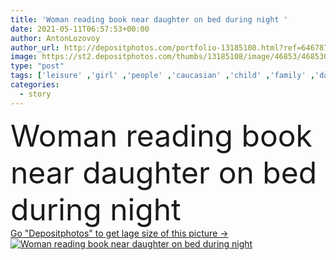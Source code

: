 ```yaml
---
title: 'Woman reading book near daughter on bed during night '
date: 2021-05-11T06:57:53+00:00
author: AntonLozovoy
author_url: http://depositphotos.com/portfolio-13185108.html?ref=64678756
image: https://st2.depositphotos.com/thumbs/13185108/image/46853/468530742/api_thumb_450.jpg?forcejpeg=true
type: "post"
tags: ['leisure' ,'girl' ,'people' ,'caucasian' ,'child' ,'family' ,'dark' ,'bed' ,'kid' ,'imagination' ,'night' ,'adorable' ,'home' ,'evening' ,'woman' ,'lifestyle' ,'read' ,'together' ,'book' ,'education' ,'indoors' ,'learn' ,'literature' ,'daughter' ,'bedroom' ,'mother' ,'parent' ,'knowledge' ,'mom' ,'story' ,'relationship' ,'bedding' ,'motherhood' ,'preteen' ,'preadolescent' ]
categories: 
  - story
---
```

<div aling="center">
            <font size="60"> Woman reading book near daughter on bed during night</font>   
</div>
<div>
    <a href='https://depositphotos.com/468530742/stock-photo-woman-reading-book-daughter-bed.html?ref=64678756' target=_blank > Go "Depositphotos" to get lage size of this picture ->
        <img href='https://depositphotos.com/468530742/stock-photo-woman-reading-book-daughter-bed.html?ref=64678756' src='https://st2.depositphotos.com/13185108/46853/i/950/depositphotos_468530742-stock-photo-woman-reading-book-daughter-bed.jpg?forcejpeg=true' alt='Woman reading book near daughter on bed during night' >
    </a>
</div>
